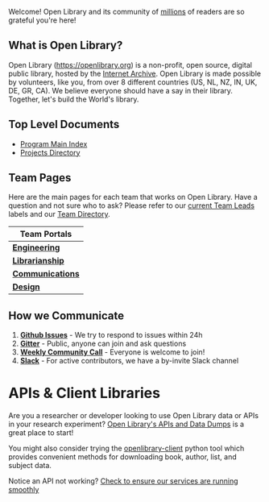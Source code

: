 Welcome! Open Library and its community of [millions](https://openlibrary.org/stats) of readers are so grateful you're here!

## What is Open Library?

Open Library (https://openlibrary.org) is a non-profit, open source, digital public library, hosted by the [Internet Archive](https://archive.org). Open Library is made possible by volunteers, like you, from over 8 different countries (US, NL, NZ, IN, UK, DE, GR, CA). We believe everyone should have a say in their library. Together, let's build the World's library.

## Top Level Documents

* [Program Main Index](https://docs.google.com/document/d/1KJr3A81Gew7nfuyo9PnCLCjNBDs5c7iR4loOGm1Pafs/edit#heading=h.2pqg6f58xqb3)
* [Projects Directory](https://docs.google.com/document/d/1Kliq7Hs8qpTCtAAp7LKSS8ULenX7l5hQADdo3Y6O8Is/edit#heading=h.am6gd9f6wryr)

## Team Pages

Here are the main pages for each team that works on Open Library. Have a question and not sure who to ask? Please refer to our [current Team Leads](https://github.com/internetarchive/openlibrary/labels?q=Lead%3A) labels and our [Team Directory](https://openlibrary.org/about/team).

| Team Portals |
|---|
| [**Engineering**](https://github.com/internetarchive/openlibrary/blob/master/CONTRIBUTING.md) |
| [**Librarianship**](https://openlibrary.org/librarians) |
| [**Communications**](https://docs.google.com/document/d/14FS1A0fbgwRWHTl7_AbVixZiUVc2ctN1wUgW6Mwt5jw/edit#) |
| [**Design**](https://docs.google.com/document/d/1Ss9jcdx1EYRhyatAPhmwe9VU8TQZzC-plbFuunvXNKQ/edit#) |

## How we Communicate

1. **[Github Issues](https://github.com/internetarchive/openlibrary/issues)** - We try to respond to issues within 24h
2. **[Gitter](https://gitter.im/theopenlibrary/Lobby)** - Public, anyone can join and ask questions
3. **[Weekly Community Call](https://github.com/internetarchive/openlibrary/wiki/Community-Call)** - Everyone is welcome to join!
4. **[Slack](https://github.com/internetarchive/openlibrary/issues/686)** - For active contributors, we have a by-invite Slack channel

# APIs & Client Libraries

Are you a researcher or developer looking to use Open Library data or APIs in your research experiment?
[Open Library's APIs and Data Dumps](https://openlibrary.org/developers/api) is a great place to start!

You might also consider trying the [openlibrary-client](https://github.com/internetarchive/openlibrary-client) python tool which provides convenient methods for downloading book, author, list, and subject data.

Notice an API not working? [Check to ensure our services are running smoothly](https://status.archivelab.org)